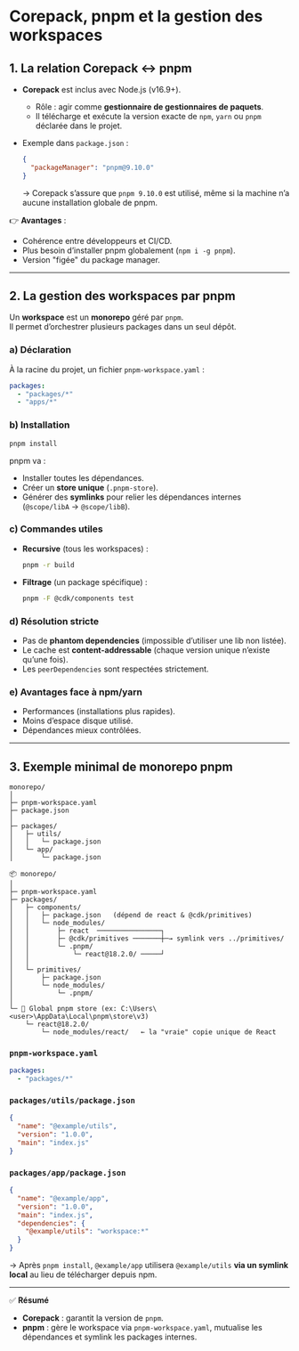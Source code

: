 # Corepack, pnpm et la gestion des workspaces

## 1. La relation **Corepack ↔ pnpm**

- **Corepack** est inclus avec Node.js (v16.9+).  
  - Rôle : agir comme **gestionnaire de gestionnaires de paquets**.  
  - Il télécharge et exécute la version exacte de `npm`, `yarn` ou `pnpm` déclarée dans le projet.  

- Exemple dans `package.json` :
  ```json
  {
    "packageManager": "pnpm@9.10.0"
  }
  ```
  → Corepack s’assure que `pnpm 9.10.0` est utilisé, même si la machine n’a aucune installation globale de pnpm.

👉 **Avantages** :
- Cohérence entre développeurs et CI/CD.  
- Plus besoin d’installer pnpm globalement (`npm i -g pnpm`).  
- Version "figée" du package manager.

---

## 2. La gestion des **workspaces par pnpm**

Un **workspace** est un **monorepo** géré par `pnpm`.  
Il permet d’orchestrer plusieurs packages dans un seul dépôt.

### a) Déclaration
À la racine du projet, un fichier `pnpm-workspace.yaml` :
```yaml
packages:
  - "packages/*"
  - "apps/*"
```

### b) Installation
```bash
pnpm install
```
pnpm va :
- Installer toutes les dépendances.  
- Créer un **store unique** (`.pnpm-store`).  
- Générer des **symlinks** pour relier les dépendances internes (`@scope/libA` → `@scope/libB`).  

### c) Commandes utiles
- **Recursive** (tous les workspaces) :
  ```bash
  pnpm -r build
  ```
- **Filtrage** (un package spécifique) :
  ```bash
  pnpm -F @cdk/components test
  ```

### d) Résolution stricte
- Pas de **phantom dependencies** (impossible d’utiliser une lib non listée).  
- Le cache est **content-addressable** (chaque version unique n’existe qu’une fois).  
- Les `peerDependencies` sont respectées strictement.

### e) Avantages face à npm/yarn
- Performances (installations plus rapides).  
- Moins d’espace disque utilisé.  
- Dépendances mieux contrôlées.  

---

## 3. Exemple minimal de monorepo pnpm

```
monorepo/
│
├─ pnpm-workspace.yaml
├─ package.json
│
├─ packages/
│   ├─ utils/
│   │   └─ package.json
│   └─ app/
│       └─ package.json
```

```
📦 monorepo/
│
├─ pnpm-workspace.yaml
├─ packages/
│   ├─ components/
│   │   ├─ package.json   (dépend de react & @cdk/primitives)
│   │   └─ node_modules/
│   │       ├─ react  ────────────────┐
│   │       ├─ @cdk/primitives ───────┼─→ symlink vers ../primitives/
│   │       └─ .pnpm/
│   │           └─ react@18.2.0/ ─────┘
│   │
│   └─ primitives/
│       ├─ package.json
│       └─ node_modules/
│           └─ .pnpm/
│
└─ 📂 Global pnpm store (ex: C:\Users\<user>\AppData\Local\pnpm\store\v3)
    └─ react@18.2.0/
        └─ node_modules/react/   ← la "vraie" copie unique de React
```

### `pnpm-workspace.yaml`
```yaml
packages:
  - "packages/*"
```

### `packages/utils/package.json`
```json
{
  "name": "@example/utils",
  "version": "1.0.0",
  "main": "index.js"
}
```

### `packages/app/package.json`
```json
{
  "name": "@example/app",
  "version": "1.0.0",
  "main": "index.js",
  "dependencies": {
    "@example/utils": "workspace:*"
  }
}
```

→ Après `pnpm install`, `@example/app` utilisera `@example/utils` **via un symlink local** au lieu de télécharger depuis npm.

---

✅ **Résumé**  
- **Corepack** : garantit la version de `pnpm`.  
- **pnpm** : gère le workspace via `pnpm-workspace.yaml`, mutualise les dépendances et symlink les packages internes.  
